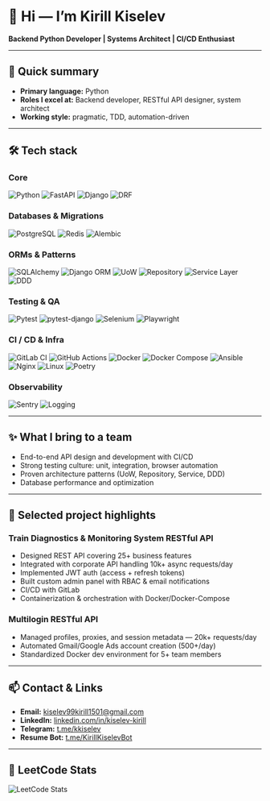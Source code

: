 # 👋 Hi — I’m Kirill Kiselev

**Backend Python Developer | Systems Architect | CI/CD Enthusiast**

---

## 🔭 Quick summary

* **Primary language:** Python
* **Roles I excel at:** Backend developer, RESTful API designer, system architect
* **Working style:** pragmatic, TDD, automation-driven

---

## 🛠️ Tech stack

### Core

![Python](https://img.shields.io/badge/Python-3670A0?style=for-the-badge\&logo=python\&logoColor=white)
![FastAPI](https://img.shields.io/badge/FastAPI-009688?style=for-the-badge\&logo=fastapi\&logoColor=white)
![Django](https://img.shields.io/badge/Django-092E20?style=for-the-badge\&logo=django\&logoColor=white)
![DRF](https://img.shields.io/badge/DRF-FF1709?style=for-the-badge\&logo=django\&logoColor=white)

### Databases & Migrations

![PostgreSQL](https://img.shields.io/badge/PostgreSQL-336791?style=for-the-badge\&logo=postgresql\&logoColor=white)
![Redis](https://img.shields.io/badge/Redis-DC382D?style=for-the-badge\&logo=redis\&logoColor=white)
![Alembic](https://img.shields.io/badge/Alembic-000000?style=for-the-badge)

### ORMs & Patterns

![SQLAlchemy](https://img.shields.io/badge/SQLAlchemy-CA4245?style=for-the-badge)
![Django ORM](https://img.shields.io/badge/Django--ORM-092E20?style=for-the-badge)
![UoW](https://img.shields.io/badge/Unit_of_Work-lightgrey?style=for-the-badge)
![Repository](https://img.shields.io/badge/Repository-lightgrey?style=for-the-badge)
![Service Layer](https://img.shields.io/badge/Service_Layer-lightgrey?style=for-the-badge)
![DDD](https://img.shields.io/badge/DDD-lightgrey?style=for-the-badge)

### Testing & QA

![Pytest](https://img.shields.io/badge/pytest-0A9EDC?style=for-the-badge\&logo=pytest\&logoColor=white)
![pytest-django](https://img.shields.io/badge/pytest--django-000000?style=for-the-badge)
![Selenium](https://img.shields.io/badge/Selenium-43B02A?style=for-the-badge\&logo=selenium\&logoColor=white)
![Playwright](https://img.shields.io/badge/Playwright-2EAD33?style=for-the-badge)

### CI / CD & Infra

![GitLab CI](https://img.shields.io/badge/GitLab_CI-FC6D26?style=for-the-badge\&logo=gitlab\&logoColor=white)
![GitHub Actions](https://img.shields.io/badge/GitHub_Actions-2088FF?style=for-the-badge\&logo=github-actions\&logoColor=white)
![Docker](https://img.shields.io/badge/Docker-2496ED?style=for-the-badge\&logo=docker\&logoColor=white)
![Docker Compose](https://img.shields.io/badge/Docker%20Compose-2496ED?style=for-the-badge\&logo=docker\&logoColor=white)
![Ansible](https://img.shields.io/badge/Ansible-EE0000?style=for-the-badge\&logo=ansible\&logoColor=white)
![Nginx](https://img.shields.io/badge/Nginx-009639?style=for-the-badge\&logo=nginx\&logoColor=white)
![Linux](https://img.shields.io/badge/Linux-Ubuntu_22.04-FCC624?style=for-the-badge\&logo=linux\&logoColor=black)
![Poetry](https://img.shields.io/badge/Poetry-000000?style=for-the-badge)

### Observability

![Sentry](https://img.shields.io/badge/Sentry-362D59?style=for-the-badge\&logo=sentry\&logoColor=white)
![Logging](https://img.shields.io/badge/Python_Logging-lightgrey?style=for-the-badge)

---

## ✨ What I bring to a team

* End-to-end API design and development with CI/CD
* Strong testing culture: unit, integration, browser automation
* Proven architecture patterns (UoW, Repository, Service, DDD)
* Database performance and optimization

---

## 📌 Selected project highlights

### Train Diagnostics & Monitoring System RESTful API

* Designed REST API covering 25+ business features
* Integrated with corporate API handling 10k+ async requests/day
* Implemented JWT auth (access + refresh tokens)
* Built custom admin panel with RBAC & email notifications
* CI/CD with GitLab
* Containerization & orchestration with Docker/Docker-Compose


### Multilogin RESTful API

* Managed profiles, proxies, and session metadata — 20k+ requests/day
* Automated Gmail/Google Ads account creation (500+/day)
* Standardized Docker dev environment for 5+ team members

---

## 📫 Contact & Links

* **Email:** [kiselev99kirill1501@gmail.com](mailto:kiselev99kirill1501@gmail.com)
* **LinkedIn:** [linkedin.com/in/kiselev-kirill](https://linkedin.com/in/kiselev-kirill)
* **Telegram:** [t.me/kkiselev](https://t.me/kkiselev_1)
* **Resume Bot:** [t.me/KirillKiselevBot](https://t.me/KirillKiselevBot)

---

## 🧩 LeetCode Stats

![LeetCode Stats](https://leetcard.jacoblin.cool/kiselev-kirill?theme=wtf&font=JetBrains%20Mono)

